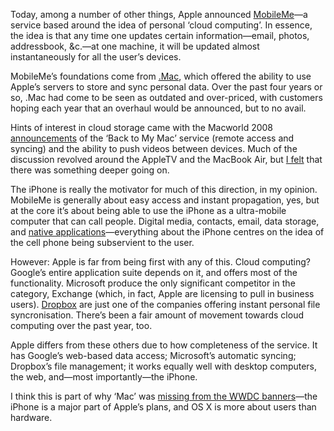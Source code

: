 Today, among a number of other things, Apple announced [MobileMe][mm]—a service based around the idea of personal ‘cloud computing’. In essence, the idea is that any time one updates certain information—email, photos, addressbook, &c.—at one machine, it will be updated almost instantaneously for all the user’s devices.

 [mm]: http://www.apple.com/mobileme/

MobileMe’s foundations come from [.Mac][dotmac], which offered the ability to use Apple’s servers to store and sync personal data. Over the past four years or so, .Mac had come to be seen as outdated and over-priced, with customers hoping each year that an overhaul would be announced, but to no avail.

Hints of interest in cloud storage came with the Macworld 2008 [announcements][mw08atv] of the ‘Back to My Mac’ service (remote access and syncing) and the ability to push videos between devices. Much of the discussion revolved around the Apple<abbr class="smallcaps">TV</abbr> and the MacBook Air, but [I felt][twitcloud] that there was something deeper going on.

 [dotmac]: http://www.apple.com/dotmac/
 [mw08atv]: http://arstechnica.com/news.ars/post/20080115-apple-macworld-keynote-announcements.html
 [twitcloud]: http://twitter.com/stilist/statuses/602562272

The iPhone is really the motivator for much of this direction, in my opinion. MobileMe is generally about easy access and instant propagation, yes, but at the core it’s about being able to use the iPhone as a ultra-mobile computer that can call people. Digital media, contacts, email, data storage, and [native applications][appstore]—everything about the iPhone centres on the idea of the cell phone being subservient to the user.

 [appstore]: http://www.apple.com/iphone/appstore/

However: Apple is far from being first with any of this. Cloud computing? Google’s entire application suite depends on it, and offers most of the functionality. Microsoft produce the only significant competitor in the category, Exchange (which, in fact, Apple are licensing to pull in business users). [Dropbox][dbox] are just one of the companies offering instant personal file syncronisation. There’s been a fair amount of movement towards cloud computing over the past year, too.

 [dbox]: http://www.getdropbox.com/

Apple differs from these others due to how completeness of the service. It has Google’s web-based data access; Microsoft’s automatic syncing; Dropbox’s file management; it works equally well with desktop computers, the web, and—most importantly—the iPhone.

I think this is part of why ‘Mac’ was [missing from the <abbr class="smallcaps" title="World Wide Developers’ Conference">WWDC</abbr> banners][banners]—the iPhone is a major part of Apple’s plans, and <abbr>OS</abbr> Ⅹ is more about users than hardware.

 [banners]: http://theappleblog.com/2008/06/05/spy-shots-show-os-x-without-the-mac/